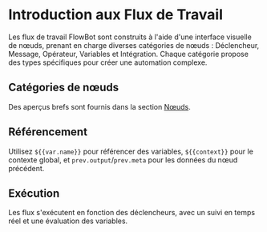 # Introduction aux Flux de Travail

Les flux de travail FlowBot sont construits à l'aide d'une interface visuelle de nœuds, prenant en charge diverses catégories de nœuds : Déclencheur, Message, Opérateur, Variables et Intégration. Chaque catégorie propose des types spécifiques pour créer une automation complexe.

## Catégories de nœuds

Des aperçus brefs sont fournis dans la section [Nœuds](../nodes/trigger.fr.md).

## Référencement

Utilisez `${{var.name}}` pour référencer des variables, `${{context}}` pour le contexte global, et `prev.output`/`prev.meta` pour les données du nœud précédent.

## Exécution

Les flux s'exécutent en fonction des déclencheurs, avec un suivi en temps réel et une évaluation des variables.
